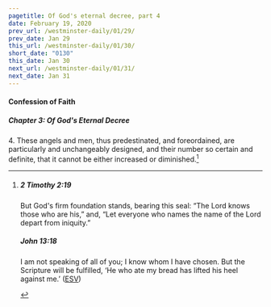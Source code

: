 ```yaml
---
pagetitle: Of God's eternal decree, part 4
date: February 19, 2020
prev_url: /westminster-daily/01/29/
prev_date: Jan 29
this_url: /westminster-daily/01/30/
short_date: "0130"
this_date: Jan 30
next_url: /westminster-daily/01/31/
next_date: Jan 31
---
```


#### Confession of Faith

##### Chapter 3: Of God's Eternal Decree

4\. These angels and men, thus predestinated, and foreordained, are particularly and unchangeably designed, and their number so certain and definite, that it cannot be either increased or diminished.[^fnref:wcf1]

[^fnref:wcf1]: <div class="esv"><h5>2 Timothy 2:19</h5> <div class="esv-text"><p id="p55002019.01-1">But God's firm foundation stands, bearing this seal: &#8220;The Lord knows those who are his,&#8221; and, &#8220;Let everyone who names the name of the Lord depart from iniquity.&#8221;</p> </div><h5>John 13:18</h5> <div class="esv-text"><p id="p43013018.01-2"><span class="woc">I am not speaking of all of you; I know whom I have chosen. But the Scripture will be fulfilled, &#8216;He who ate my bread has lifted his heel against me.&#8217;</span>  (<a href="http://www.esv.org" class="copyright">ESV</a>)</p> </div> </div>

